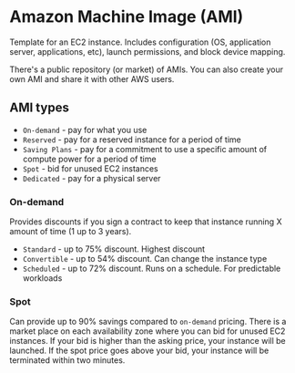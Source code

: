 # Amazon Machine Image (AMI)

Template for an EC2 instance. Includes configuration (OS, application server, applications, etc), launch permissions, and block device mapping.

There's a public repository (or market) of AMIs. You can also create your own AMI and share it with other AWS users.

## AMI types

- `On-demand` - pay for what you use
- `Reserved` - pay for a reserved instance for a period of time
- `Saving Plans` - pay for a commitment to use a specific amount of compute power for a period of time
- `Spot` - bid for unused EC2 instances
- `Dedicated` - pay for a physical server

### On-demand

Provides discounts if you sign a contract to keep that instance running X amount of time (1 up to 3 years).

- `Standard` - up to 75% discount. Highest discount
- `Convertible` - up to 54% discount. Can change the instance type
- `Scheduled` - up to 72% discount. Runs on a schedule. For predictable workloads

### Spot

Can provide up to 90% savings compared to `on-demand` pricing. There is a market place on each availability zone where you can bid for unused EC2 instances. If your bid is higher than the asking price, your instance will be launched. If the spot price goes above your bid, your instance will be terminated within two minutes.
